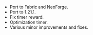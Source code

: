 * Port to Fabric and NeoForge.
* Port to 1.21.1.
* Fix timer reward.
* Optimization timer.
* Various minor improvements and fixes.